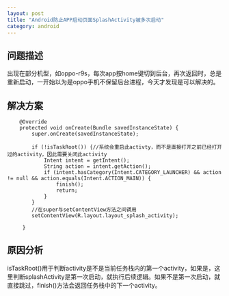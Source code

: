 ```yaml
---
layout: post
title: "Android防止APP启动页面SplashActivity被多次启动"
category: android
---
```


## 问题描述
出现在部分机型，如oppo-r9s，每次app按home键切到后台，再次返回时，总是重新启动，一开始以为是oppo手机不保留后台进程，今天才发现是可以解决的。

## 解决方案

```
    @Override
    protected void onCreate(Bundle savedInstanceState) {
        super.onCreate(savedInstanceState);

        if (!isTaskRoot()) {//系统会重启此activty，而不是直接打开之前已经打开过的activity，因此需要关闭此activity
            Intent intent = getIntent();
            String action = intent.getAction();
            if (intent.hasCategory(Intent.CATEGORY_LAUNCHER) && action != null && action.equals(Intent.ACTION_MAIN)) {
                finish();
                return;
            }
        }
        //在super与setContentView方法之间调用
        setContentView(R.layout.layout_splash_activity);
        
     }

```

## 原因分析
isTaskRoot()用于判断activity是不是当前任务栈内的第一个activity，如果是，这里判断splashActivity是第一次启动，就执行后续逻辑。如果不是第一次启动，就直接跳过，finish()方法会返回任务栈中的下一个activity。

